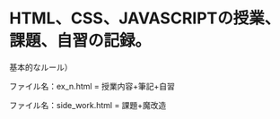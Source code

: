 # HTML、CSS、JAVASCRIPTの授業、課題、自習の記録。

基本的なルール）

ファイル名：ex_n.html = 授業内容+筆記+自習

ファイル名：side_work.html = 課題+魔改造
